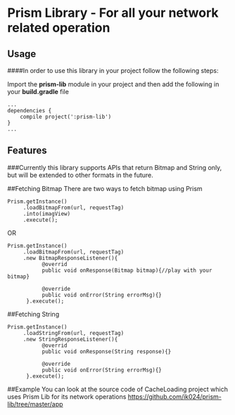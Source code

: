 # Prism Library - For all your network related operation

## Usage
####In order to use this library in your project follow the following steps:

Import the **prism-lib** module in your project and then add the following in your
 **build.gradle** file

```
...
dependencies {
    compile project(':prism-lib')
}
...
```

## Features
###Currently this library supports APIs that return Bitmap and String only, but will be extended to other formats in the future.

##Fetching Bitmap
There are two ways to fetch bitmap using Prism

```
Prism.getInstance()
     .loadBitmapFrom(url, requestTag)
     .into(imagView)
     .execute();
```
OR
```
Prism.getInstance()
     .loadBitmapFrom(url, requestTag)
     .new BitmapResponseListener(){
           @overrid
           public void onResponse(Bitmap bitmap){//play with your bitmap}
           
           @override
           public void onError(String errorMsg){}
      }.execute();
```

##Fetching String
```
Prism.getInstance()
     .loadStringFrom(url, requestTag)
     .new StringResponseListener(){
           @overrid
           public void onResponse(String response){}
           
           @override
           public void onError(String errorMsg){}
      }.execute();
```
##Example
You can look at the source code of CacheLoading project which uses Prism Lib for its network operations
https://github.com/ik024/prism-lib/tree/master/app

